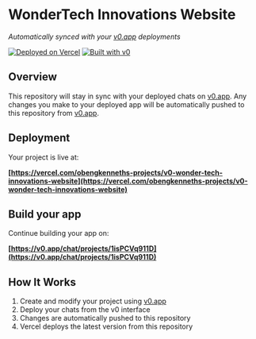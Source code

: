 # WonderTech Innovations Website

*Automatically synced with your [v0.app](https://v0.app) deployments*

[![Deployed on Vercel](https://img.shields.io/badge/Deployed%20on-Vercel-black?style=for-the-badge&logo=vercel)](https://vercel.com/obengkenneths-projects/v0-wonder-tech-innovations-website)
[![Built with v0](https://img.shields.io/badge/Built%20with-v0.app-black?style=for-the-badge)](https://v0.app/chat/projects/1isPCVq911D)

## Overview

This repository will stay in sync with your deployed chats on [v0.app](https://v0.app).
Any changes you make to your deployed app will be automatically pushed to this repository from [v0.app](https://v0.app).

## Deployment

Your project is live at:

**[https://vercel.com/obengkenneths-projects/v0-wonder-tech-innovations-website](https://vercel.com/obengkenneths-projects/v0-wonder-tech-innovations-website)**

## Build your app

Continue building your app on:

**[https://v0.app/chat/projects/1isPCVq911D](https://v0.app/chat/projects/1isPCVq911D)**

## How It Works

1. Create and modify your project using [v0.app](https://v0.app)
2. Deploy your chats from the v0 interface
3. Changes are automatically pushed to this repository
4. Vercel deploys the latest version from this repository